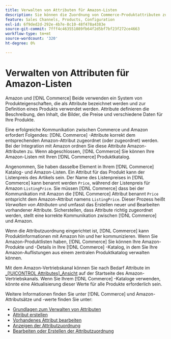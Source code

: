 ```yaml
---
title: Verwalten von Attributen für Amazon-Listen
description: Sie können die Zuordnung von Commerce-Produktattributen zu den Amazon-Attributen verwalten, um genaue Produktinformationen zwischen den Systemen sicherzustellen.
feature: Sales Channels, Products, Configuration
exl-id: 6f9ded2d-292e-4b7e-8c10-48f478a4383e
source-git-commit: 7fff4c463551089fb64f2d5bf7bf23f272ce4663
workflow-type: tm+mt
source-wordcount: '320'
ht-degree: 0%

---
```


# Verwalten von Attributen für Amazon-Listen

Amazon und [!DNL Commerce] Beide verwenden ein System von Produkteigenschaften, die als Attribute bezeichnet werden und zur Definition eines Produkts verwendet werden. Attribute definieren die Beschreibung, den Inhalt, die Bilder, die Preise und verschiedene Daten für Ihre Produkte.

Eine erfolgreiche Kommunikation zwischen Commerce und Amazon erfordert Folgendes: [!DNL Commerce] -Attribute korrekt dem entsprechenden Amazon-Attribut zugeordnet (oder zugeordnet) werden. Bei der Integration mit Amazon ordnen Sie diese Attribute Amazon-Attributen zu. Wenn abgeschlossen, [!DNL Commerce] Sie können Ihre Amazon-Listen mit Ihren [!DNL Commerce] Produktkatalog.

Angenommen, Sie haben dasselbe Element in Ihrem [!DNL Commerce] Katalog- und Amazon-Listen. Ein Attribut für das Produkt kann der Listenpreis des Artikels sein. Der Name des Listenpreises in [!DNL Commerce] kann benannt werden `Price`, während der Listenpreis für Amazon `ListingPrice`. Sie müssen [!DNL Commerce] dass bei der Kommunikation mit Amazon die [!DNL Commerce] Attribut benannt `Price` entspricht dem Amazon-Attribut namens `ListingPrice`. Dieser Prozess heißt _Verwalten von Attributen_ und umfasst das Erstellen neuer und Bearbeiten vorhandener Attribute. Sicherstellen, dass Attribute richtig zugeordnet werden, stellt eine korrekte Kommunikation zwischen [!DNL Commerce] und Amazon.

Wenn die Attributzuordnung eingerichtet ist, [!DNL Commerce] kann Produktinformationen mit Amazon hin und her kommunizieren. Wenn Sie Amazon-Produktlisten haben, [!DNL Commerce] Sie können Ihre Amazon-Produkte und -Details in Ihre [!DNL Commerce] -Katalog, in dem Sie Ihre Amazon-Auflistungen aus einem zentralen Produktkatalog verwalten können.

Mit dem Amazon-Vertriebskanal können Sie nach Bedarf Attribute im [_[!UICONTROL Attributes]_Ansicht](./attributes-view.md) auf der Startseite des Amazon-Vertriebskanals. Wenn Sie Ihrem [!DNL Commerce] -Kataloge verwenden, könnte eine Aktualisierung dieser Werte für alle Produkte erforderlich sein.

Weitere Informationen finden Sie unter [!DNL Commerce] und Amazon-Attributsätze und -werte finden Sie unter:

- [Grundlagen zum Verwalten von Attributen](https://experienceleague.adobe.com/docs/commerce-admin/catalog/product-attributes/product-attributes.html)
- [Attribut erstellen](./creating-attributes.md#create-an-attribute)
- [Vorhandenes Attribut bearbeiten](./creating-attributes.md#edit-an-attribute)
- [Anzeigen der Attributzuordnung](./amazon-matching-attributes-values.md)
- [Bearbeiten oder Erstellen der Attributzuordnung](./amazon-manually-update-incomplete-listing.md)
